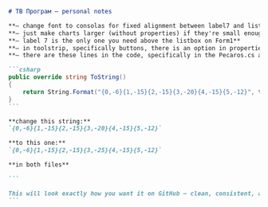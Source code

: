 ````markdown
# TB Програм – personal notes

**– change font to consolas for fixed alignment between label7 and listbox**  
**– just make charts larger (without properties) if they're small enough (literally drag it to be larger)**  
**– label 7 is the only one you need above the listbox on Form1**  
**– in toolstrip, specifically buttons, there is an option in properties to make the image be above the text, also add the image in the menu of the toolstrip and not the properties of the button**  
**– there are these lines in the code, specifically in the Pecaros.cs and Form1.cs which determine the gap between words in listbox and the label7:**

```csharp
public override string ToString()
{
    return String.Format("{0,-6}{1,-15}{2,-15}{3,-20}{4,-15}{5,-12}", this.PecarosID, this.Ime, this.Prezime, this.Adresa, this.Grad, this.Telefon);
}
```

**change this string:**
`{0,-6}{1,-15}{2,-15}{3,-20}{4,-15}{5,-12}`

**to this one:**
`{0,-6}{1,-15}{2,-15}{3,-25}{4,-15}{5,-12}`

**in both files**

```

This will look exactly how you want it on GitHub — clean, consistent, and properly styled. Let me know if you want a version in Serbian or a downloadable file.
```

